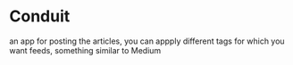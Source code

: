 # Conduit
an app for posting the articles, you can appply different tags for which you want feeds, something similar to Medium
